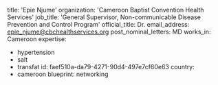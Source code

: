 title: 'Epie Njume'
organization: 'Cameroon Baptist Convention Health Services'
job_title: 'General Supervisor, Non-communicable Disease Prevention and Control Program'
official_title: Dr.
email_address: epie_njume@cbchealthservices.org
post_nominal_letters: MD
works_in: Cameroon
expertise:
  - hypertension
  - salt
  - transfat
id: faef510a-da79-4271-90d4-497e7cf60e63
country:
  - cameroon
blueprint: networking
